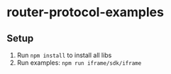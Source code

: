 # router-protocol-examples

## Setup
1. Run `npm install` to install all libs
2. Run examples: `npm run iframe/sdk/iframe`